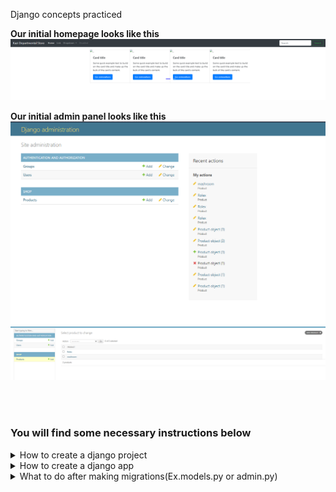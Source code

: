 Django concepts practiced

**Our initial homepage looks like this**
![](assets/intial%20homepage.png)

**Our initial admin panel looks like this**
![](assets/initial%20admin%20panel.png)
![](assets/initial%20admin%20panel%202.png)

<br><br>

### You will find some necessary instructions below
<details> 
<summary>How to create a django project</summary>

To install django and create a django project first open a folder and then move into that folder and open terminal do the following steps(in the terminal).

```
pip install django --upgrade
django-admin startproject store
cd store
python manage.py runserver
```

You can use any preferred name instead of `store` .

</details>

<details> 
<summary>How to create a django app</summary>

To install app after creating a project run the following command in the terminal.

```
python manage.py startapp shop
```

You can use any preferred name instead of `shop` .

</details>

<details> 
<summary>What to do after making migrations(Ex.models.py or admin.py)</summary>

Run the following commands in the terminal 

```
python manage.py makemigrations
python manage.py migrate
```
</details>
